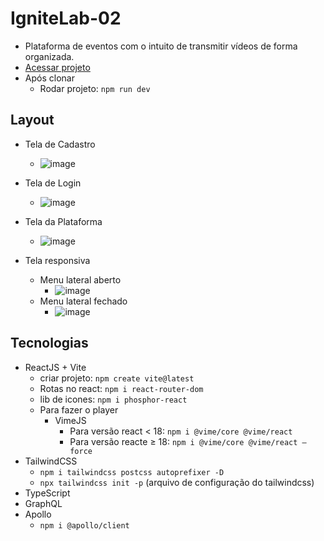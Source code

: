 # IgniteLab-02
- Plataforma de eventos com o intuito de transmitir vídeos de forma organizada.
- [Acessar projeto](https://ignite-lab-02-rose.vercel.app/)
- Após clonar
  - Rodar projeto: `npm run dev`

## Layout

- Tela de Cadastro
  - ![image](https://user-images.githubusercontent.com/62751571/177222299-688ee8df-1c97-475f-a390-c170b31ffdca.png)

- Tela de Login
  - ![image](https://user-images.githubusercontent.com/62751571/177222326-b2a20cef-2fd6-4331-b4a3-0aebd0484586.png)

- Tela da Plataforma
  - ![image](https://user-images.githubusercontent.com/62751571/177222373-a1bea434-087a-4d3a-b96b-0bffcc815edc.png)

- Tela responsiva
  - Menu lateral aberto
    - ![image](https://user-images.githubusercontent.com/62751571/177222466-f99feba8-b947-4155-8dac-6b7d31ae0702.png)
  - Menu lateral fechado
    - ![image](https://user-images.githubusercontent.com/62751571/177222541-768fbd92-e7ce-4397-9eed-e790ad2eeab1.png)

## Tecnologias
- ReactJS + Vite
  - criar projeto: `npm create vite@latest`
  - Rotas no react: `npm i react-router-dom`
  - lib de icones: `npm i phosphor-react `
  - Para fazer o player
    - VimeJS
        - Para versão react < 18: `npm i @vime/core @vime/react`
        - Para versão reacte ≥ 18: `npm i @vime/core @vime/react —force`
- TailwindCSS
  - `npm i tailwindcss postcss autoprefixer -D`
  - `npx tailwindcss init -p` (arquivo de configuração do tailwindcss)
- TypeScript
- GraphQL
- Apollo
  - `npm i @apollo/client`
  
